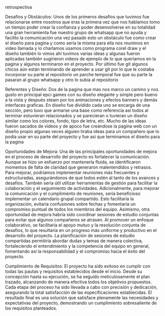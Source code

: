 retrospectiva

Desafíos y Obstáculos: 
Unos de  los primeros desafíos que tuvimos fue relacionarse entre nosotros que eras la primera vez que nos hablamos tomo un tiempo poder crear la confianza y poder desenvolverse en su totalidad una gran herramienta fue nuestro grupo de whatsapp que no ayuda y facilito la comunicación una vez pasado esto un obstáculo fue como crear el diseño para pagina y como seria la misma para ella nos reunimos en video llamada y lo charlamos usamos como programa corel draw y el diseño también lo vimos ahí tuvimos varias ideas y algunas fueron aplicadas también sugirieron videos de ejemplo de lo que queríamos en la pagina y algunos terminaron en el proyecto.
Por último fue git algunos chicos aún están terminando de aprender a usar git por lo que le costaba incorporar su parte al repositorio un parche temporal fue que su parte la pasaran al grupo whatsapp y otro lo subía al repositorio 

 Referentes y Diseño: 
Dos de la pagina que mas nos marco un camino y nos gusto en principal epci games con su diseño elegante y simple pero bueno a la vista y después steam por los animaciones y efectos banners y demás interfaces graficas. En diseño fue dividido cada uno se encarga de una sección, pero tuvo que armarse una base como referencia así todos al terminar estuvieran relacionados y se parecieran o tuvieran un diseño similar como los colores, fondo, tipo de letra, etc. Mucho de las ideas fueron sacados de videos y de apoco fue creándose la pagina web con un diseño propio algunas veces alguien tiraba ideas para un compañero que lo podía usar en su parte del proyecto y fue así que terminamos el diseño para la pagina 

Oportunidades de Mejora:
Una de las principales oportunidades de mejora en el proceso de desarrollo del proyecto es fortalecer la comunicación. Aunque se hizo un esfuerzo por mantenerla fluida, se identificaron momentos de falta de claridad que generaron malentendidos y retrasos. Para mejorar, podríamos implementar reuniones más frecuentes y estructuradas, asegurándonos de que todos estén al tanto de los avances y desafíos. También sería útil utilizar herramientas de gestión para facilitar la colaboración y el seguimiento de actividades.
Adicionalmente, para mejorar la comunicación y el cumplimiento de reuniones, sería beneficioso implementar un calendario grupal compartido. Esto facilitaría la organización, evitaría confusiones sobre fechas y fomentaría un compromiso puntual de todos los miembros del equipo.
Asimismo, otra oportunidad de mejora habría sido coordinar sesiones de estudio conjuntas para evitar que algunos compañeros se atrasen. Al promover un enfoque colaborativo, se facilitaría el apoyo mutuo y la resolución conjunta de desafíos, lo que resultaría en un progreso más uniforme y productivo en el desarrollo del proyecto. La planificación de sesiones de estudio compartidas permitiría abordar dudas y temas de manera colectiva, fortaleciendo el entendimiento y la competencia del equipo en general, fomentando así la responsabilidad y el compromiso hacia el éxito del proyecto.

Cumplimiento de Requisitos:
El proyecto ha sido exitoso en cumplir con todas las pautas y requisitos establecidos desde el inicio. Desde su concepción hasta su ejecución, se ha seguido meticulosamente el plan trazado, alcanzando de manera efectiva todos los objetivos propuestos. Cada etapa del proceso ha sido llevada a cabo con precisión y dedicación, asegurando la total satisfacción de las especificaciones establecidas. El resultado final es una solución que satisface plenamente las necesidades y expectativas del proyecto, demostrando un cumplimiento sobresaliente de los requisitos planteados.
